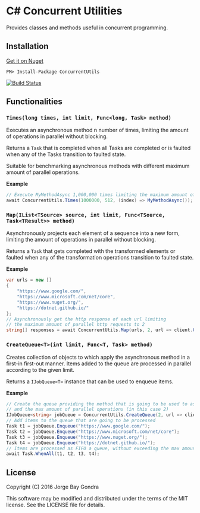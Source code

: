 # C# Concurrent Utilities

Provides classes and methods useful in concurrent programming.

## Installation

[Get it on Nuget][nuget]

```
PM> Install-Package ConcurrentUtils
```

[![Build Status](https://travis-ci.org/jorgebay/concurrent-utils.svg?branch=master)](https://travis-ci.org/jorgebay/concurrent-utils)

## Functionalities

### `Times(long times, int limit, Func<long, Task> method)`

Executes an asynchronous method n number of times, limiting the amount of operations in parallel without blocking.

Returns a `Task` that is completed when all Tasks are completed or is faulted when any of the Tasks transition to
faulted state.

Suitable for benchmarking asynchronous methods with different maximum amount of parallel operations.

**Example**

```csharp
// Execute MyMethodAsync 1,000,000 times limiting the maximum amount of parallel async operations to 512
await ConcurrentUtils.Times(1000000, 512, (index) => MyMethodAsync());
```

### `Map(IList<TSource> source, int limit, Func<TSource, Task<TResult>> method)`

Asynchronously projects each element of a sequence into a new form, limiting the amount of operations in parallel
without blocking.

Returns a `Task` that gets completed with the transformed elements or faulted when any of the transformation
operations transition to faulted state.

**Example** 

```csharp
var urls = new []
{
    "https://www.google.com/",
    "https://www.microsoft.com/net/core",
    "https://www.nuget.org/",
    "https://dotnet.github.io/"
};
// Asynchronously get the http response of each url limiting
// the maximum amount of parallel http requests to 2
string[] responses = await ConcurrentUtils.Map(urls, 2, url => client.GetStringAsync(url));
```

### `CreateQueue<T>(int limit, Func<T, Task> method)`

Creates collection of objects to which apply the asynchronous method in a first-in first-out manner. Items added to
the queue are processed in parallel according to the given limit.

Returns a `IJobQueue<T>` instance that can be used to enqueue items.

**Example** 

```csharp
// Create the queue providing the method that is going to be used to asynchronously process each item
// and the max amount of parallel operations (in this case 2)
IJobQueue<string> jobQueue = ConcurrentUtils.CreateQueue(2, url => client.GetStringAsync(url));
// Add items to the queue that are going to be processed
Task t1 = jobQueue.Enqueue("https://www.google.com/");
Task t2 = jobQueue.Enqueue("https://www.microsoft.com/net/core");
Task t3 = jobQueue.Enqueue("https://www.nuget.org/");
Task t4 = jobQueue.Enqueue("https://dotnet.github.io/");
// Items are processed as FIFO a queue, without exceeding the max amount of parallel operations limit
await Task.WhenAll(t1, t2, t3, t4);
```

## License

Copyright (C) 2016 Jorge Bay Gondra

This software may be modified and distributed under the terms
of the MIT license.  See the LICENSE file for details.

[nuget]: https://nuget.org/packages/ConcurrentUtils
